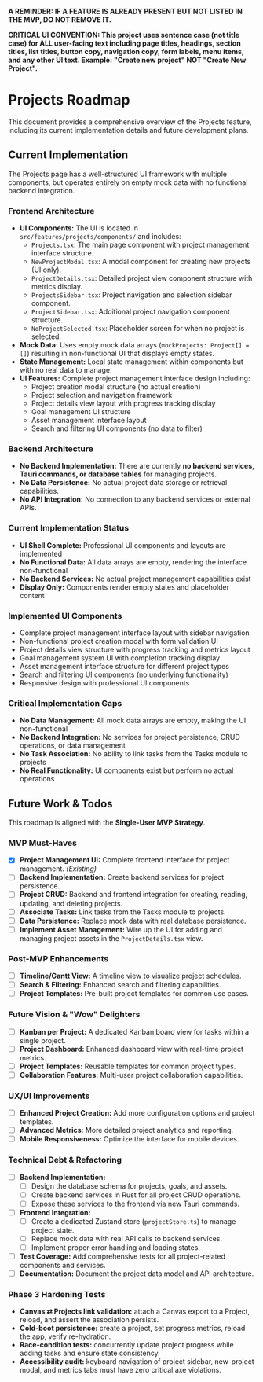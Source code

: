 **A REMINDER: IF A FEATURE IS ALREADY PRESENT BUT NOT LISTED IN THE MVP, DO NOT REMOVE IT.**

**CRITICAL UI CONVENTION: This project uses sentence case (not title case) for ALL user-facing text including page titles, headings, section titles, list titles, button copy, navigation copy, form labels, menu items, and any other UI text. Example: "Create new project" NOT "Create New Project".**

# Projects Roadmap

This document provides a comprehensive overview of the Projects feature, including its current implementation details and future development plans.

## Current Implementation

The Projects page has a well-structured UI framework with multiple components, but operates entirely on empty mock data with no functional backend integration.

### Frontend Architecture

- **UI Components:** The UI is located in `src/features/projects/components/` and includes:
    - `Projects.tsx`: The main page component with project management interface structure.
    - `NewProjectModal.tsx`: A modal component for creating new projects (UI only).
    - `ProjectDetails.tsx`: Detailed project view component structure with metrics display.
    - `ProjectsSidebar.tsx`: Project navigation and selection sidebar component.
    - `ProjectSidebar.tsx`: Additional project navigation component structure.
    - `NoProjectSelected.tsx`: Placeholder screen for when no project is selected.
- **Mock Data:** Uses empty mock data arrays (`mockProjects: Project[] = []`) resulting in non-functional UI that displays empty states.
- **State Management:** Local state management within components but with no real data to manage.
- **UI Features:** Complete project management interface design including:
    - Project creation modal structure (no actual creation)
    - Project selection and navigation framework
    - Project details view layout with progress tracking display
    - Goal management UI structure
    - Asset management interface layout
    - Search and filtering UI components (no data to filter)

### Backend Architecture

- **No Backend Implementation:** There are currently **no backend services, Tauri commands, or database tables** for managing projects.
- **No Data Persistence:** No actual project data storage or retrieval capabilities.
- **No API Integration:** No connection to any backend services or external APIs.

### Current Implementation Status

- **UI Shell Complete:** Professional UI components and layouts are implemented
- **No Functional Data:** All data arrays are empty, rendering the interface non-functional
- **No Backend Services:** No actual project management capabilities exist
- **Display Only:** Components render empty states and placeholder content

### Implemented UI Components

- Complete project management interface layout with sidebar navigation
- Non-functional project creation modal with form validation UI
- Project details view structure with progress tracking and metrics layout
- Goal management system UI with completion tracking display
- Asset management interface structure for different project types
- Search and filtering UI components (no underlying functionality)
- Responsive design with professional UI components

### Critical Implementation Gaps

- **No Data Management:** All mock data arrays are empty, making the UI non-functional
- **No Backend Integration:** No services for project persistence, CRUD operations, or data management
- **No Task Association:** No ability to link tasks from the Tasks module to projects
- **No Real Functionality:** UI components exist but perform no actual operations

## Future Work & Todos

This roadmap is aligned with the **Single-User MVP Strategy**.

### MVP Must-Haves

- [x] **Project Management UI:** Complete frontend interface for project management. *(Existing)*
- [ ] **Backend Implementation:** Create backend services for project persistence.
- [ ] **Project CRUD:** Backend and frontend integration for creating, reading, updating, and deleting projects.
- [ ] **Associate Tasks:** Link tasks from the Tasks module to projects.
- [ ] **Data Persistence:** Replace mock data with real database persistence.
- [ ] **Implement Asset Management:** Wire up the UI for adding and managing project assets in the `ProjectDetails.tsx` view.

### Post-MVP Enhancements

- [ ] **Timeline/Gantt View:** A timeline view to visualize project schedules.
- [ ] **Search & Filtering:** Enhanced search and filtering capabilities.
- [ ] **Project Templates:** Pre-built project templates for common use cases.

### Future Vision & "Wow" Delighters

- [ ] **Kanban per Project:** A dedicated Kanban board view for tasks within a single project.
- [ ] **Project Dashboard:** Enhanced dashboard view with real-time project metrics.
- [ ] **Project Templates:** Reusable templates for common project types.
- [ ] **Collaboration Features:** Multi-user project collaboration capabilities.

### UX/UI Improvements

- [ ] **Enhanced Project Creation:** Add more configuration options and project templates.
- [ ] **Advanced Metrics:** More detailed project analytics and reporting.
- [ ] **Mobile Responsiveness:** Optimize the interface for mobile devices.

### Technical Debt & Refactoring

- [ ] **Backend Implementation:**
    - [ ] Design the database schema for projects, goals, and assets.
    - [ ] Create backend services in Rust for all project CRUD operations.
    - [ ] Expose these services to the frontend via new Tauri commands.
- [ ] **Frontend Integration:**
    - [ ] Create a dedicated Zustand store (`projectStore.ts`) to manage project state.
    - [ ] Replace mock data with real API calls to backend services.
    - [ ] Implement proper error handling and loading states.
- [ ] **Test Coverage:** Add comprehensive tests for all project-related components and services.
- [ ] **Documentation:** Document the project data model and API architecture. 

### Phase 3 Hardening Tests

- **Canvas ⇄ Projects link validation:** attach a Canvas export to a Project, reload, and assert the association persists.
- **Cold-boot persistence:** create a project, set progress metrics, reload the app, verify re-hydration.
- **Race-condition tests:** concurrently update project progress while adding tasks and ensure state consistency.
- **Accessibility audit:** keyboard navigation of project sidebar, new-project modal, and metrics tabs must have zero critical axe violations. 